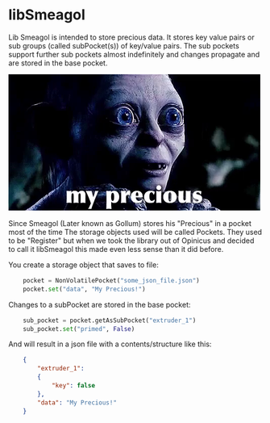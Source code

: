 # libSmeagol
Lib Smeagol is intended to store precious data.
It stores key value pairs or sub groups (called subPocket(s)) of key/value pairs.
The sub pockets support further sub pockets almost indefinitely and changes propagate and are stored in the base pocket.

![alt text][logo]

Since Smeagol (Later known as Gollum) stores his "Precious" in a pocket most of the time The storage objects used will be called Pockets. They used to be "Register" but when we took the library out of Opinicus and decided to call it libSmeagol this made even less sense than it did before.

You create a storage object that saves to file:
```python
    pocket = NonVolatilePocket("some_json_file.json")
    pocket.set("data", "My Precious!")
```
Changes to a subPocket are stored in the base pocket:
```python
    sub_pocket = pocket.getAsSubPocket("extruder_1")
    sub_pocket.set("primed", False)
```
And will result in a json file with a contents/structure like this:
```json
    {
        "extruder_1":
        {
            "key": false
        },
        "data": "My Precious!"
    }
```
[logo]: images/icon.png "My Precious!"
